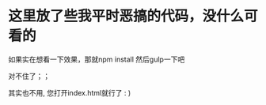 # 这里放了些我平时恶搞的代码，没什么可看的

如果实在想看一下效果，那就npm install 然后gulp一下吧

对不住了；；


其实也不用, 您打开index.html就行了   :  )
